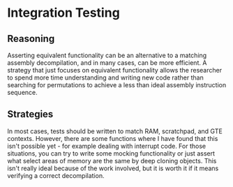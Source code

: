 # Integration Testing

## Reasoning
Asserting equivalent functionality can be an alternative to a matching assembly decompilation, and in many cases, can be more efficient. A strategy that just focuses on equivalent functionality allows the researcher to spend more time understanding and writing new code rather than searching for permutations to achieve a less than ideal assembly instruction sequence.

## Strategies
In most cases, tests should be written to match RAM, scratchpad, and GTE contexts. However, there are some functions where I have found that this isn't possible yet - for example dealing with interrupt code. For those situations, you can try to write some mocking functionality or just assert what select areas of memory are the same by deep cloning objects. This isn't really ideal because of the work involved, but it is worth it if it means verifying a correct decompilation.